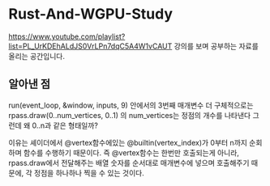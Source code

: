 # Rust-And-WGPU-Study

https://www.youtube.com/playlist?list=PL_UrKDEhALdJS0VrLPn7dqC5A4W1vCAUT 강의를 보며 공부하는 자료를 올리는 공간입니다.

알아낸 점
-
run(event_loop, &window, inputs, 9) 안에서의 3번째 매개변수
더 구체적으로는 
rpass.draw(0..num_vertices, 0..1) 의 num_vertices는 정점의 개수를 나타낸다
그런데 왜 0..n과 같은 형태일까?

이유는 셰이더에서 @vertex함수에있는 @builtin(vertex_index)가 0부터 n까지 순회하며 함수를 수행하기 때문이다.
즉 @vertex함수는 한번만 호출되는게 아니라, rpass.draw에서 전달해주는 배열 숫자를 순서대로 매개변수에 넣으며 호출해주기 때문에, 각 정점을 하나하나 찍을 수 있는 것이다.